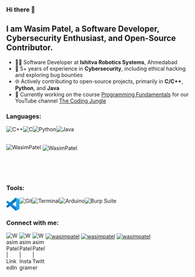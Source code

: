 ### Hi there 👋

## I am **Wasim Patel**, a **Software Developer**, **Cybersecurity Enthusiast**, and **Open-Source Contributor**.

- 🧑‍💻 Software Developer at **Ishitva Robotics Systems**, Ahmedabad
- 🔐 5+ years of experience in **Cybersecurity**, including ethical hacking and exploring bug bounties
- 🌐 Actively contributing to open-source projects, primarily in **C/C++**, **Python**, and **Java**
- 🎥 Currently working on the course [Programming Fundamentals](https://www.youtube.com/watch?v=DMx0mr8WFac&list=PLK59HDBUP-dsCDsg3bGapEbcYl7_GcOst) for our YouTube channel [The Coding Jungle](https://www.youtube.com/channel/UCyGdc3m67Ouj8dn5MkaACPw/)

### Languages:

[<img align="left" alt="C++" height="35em" src="https://user-images.githubusercontent.com/42747200/46140125-da084900-c26d-11e8-8ea7-c45ae6306309.png" />](https://en.wikipedia.org/wiki/C%2B%2B)
[<img align="left" alt="C" height="35em" src="https://cdn.iconscout.com/icon/free/png-512/c-programming-569564.png" />](https://en.wikipedia.org/wiki/C_(programming_language))
[<img align="left" alt="Python" height="35em" src="https://upload.wikimedia.org/wikipedia/commons/c/c3/Python-logo-notext.svg" />](https://www.python.org/)
[<img align="left" alt="Java" height="35em" src="https://1000logos.net/wp-content/uploads/2020/09/Java-Logo.png" />](https://www.java.com/en/download/)

<br/><br/>

<img align="left" src="https://github-readme-stats.vercel.app/api/top-langs/?username=WasimPatel&theme=dark" alt="WasimPatel" />&nbsp;<img align="center" src="https://github-readme-stats.vercel.app/api?username=WasimPatel&count_private=true&theme=dark" alt="WasimPatel" /> 

<br/><br/><br/>

### Tools: 

[<img align="left" alt="Visual Studio Code" height="35em" src="https://raw.githubusercontent.com/github/explore/80688e429a7d4ef2fca1e82350fe8e3517d3494d/topics/visual-studio-code/visual-studio-code.png" />](https://code.visualstudio.com/)
[<img align="left" alt="Git" height="35em" src="https://git-scm.com/images/logo@2x.png" />](https://git-scm.com/downloads)
[<img align="left" alt="Terminal" height="35em" src="https://cdn.jsdelivr.net/npm/simple-icons@3.13.0/icons/gnubash.svg" />](https://en.wikipedia.org/wiki/Bash_(Unix_shell))
[<img align="left" alt="Arduino" height="35em" src="https://cdn.arduino.cc/header-footer/prod/assets/headerLogo-arduino.svg" />](https://www.arduino.cc/)
[<img align="left" alt="Burp Suite" height="35em" src="https://upload.wikimedia.org/wikipedia/commons/3/3c/Burp_suite_logo.png" />](https://portswigger.net/burp)

<br/><br/>

### Connect with me:

[<img align="left" alt="Wasim Patel | LinkedIn" width="35px" src="https://cdn.jsdelivr.net/npm/simple-icons@3.1.0/icons/linkedin.svg" />](https://www.linkedin.com/in/wasim-patel)
[<img align="left" alt="Wasim Patel | Instagram" width="35px" src="https://cdn.jsdelivr.net/npm/simple-icons@3.1.0/icons/instagram.svg" />](https://www.instagram.com/wasim_patel)
[<img align="left" alt="Wasim Patel | Twitter" width="35px" src="https://cdn.jsdelivr.net/npm/simple-icons@3.1.0/icons/twitter.svg" />](https://twitter.com/wasimpatel)
<a href="https://www.codechef.com/users/wasimpatel" target="blank"><img align="center" src="https://cdn.jsdelivr.net/npm/simple-icons@3.1.0/icons/codechef.svg" alt="wasimpatel" height="30" width="40" /></a>
<a href="https://www.hackerrank.com/wasimpatel" target="blank"><img align="center" src="https://cdn.jsdelivr.net/npm/simple-icons@3.1.0/icons/hackerrank.svg" alt="wasimpatel" height="30" width="40" /></a>
<a href="https://auth.geeksforgeeks.org/user/wasimpatel" target="blank"><img align="center" src="https://cdn.jsdelivr.net/npm/simple-icons@3.1.0/icons/geeksforgeeks.svg" alt="wasimpatel" height="30" width="40" /></a>

